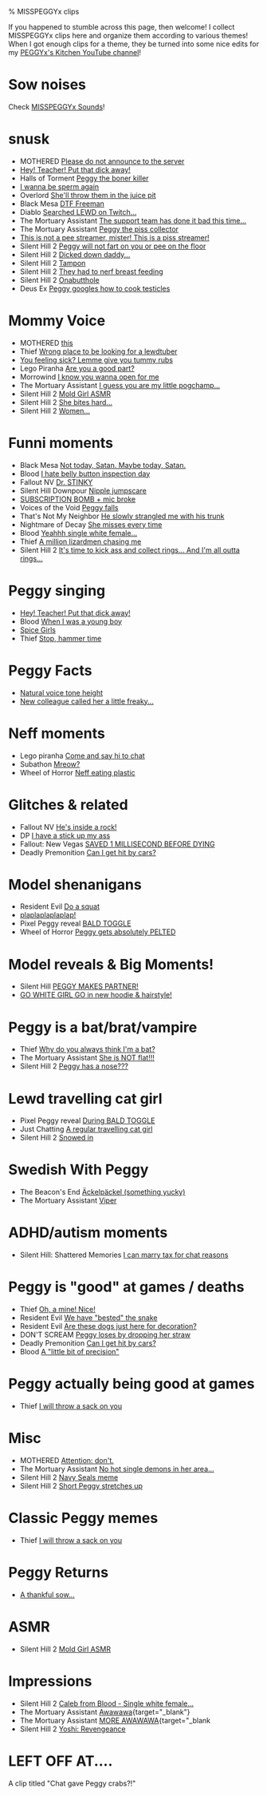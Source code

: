 % MISSPEGGYx clips

If you happened to stumble across this page, then welcome! I collect MISSPEGGYx clips here and organize them according to various themes! When I got enough clips for a theme, they be turned into some nice edits for my [PEGGYx's Kitchen YouTube channel](https://www.youtube.com/@PEGGYsKitchen)!


# Sow noises

Check [MISSPEGGYx Sounds](../2024/2024-11-misspeggyx_sounds.md.html)!


# snusk

* MOTHERED [Please do not announce to the server](https://www.twitch.tv/misspeggyx/clip/SteamyMildGnatLitFam-YVGJMxxgj_tiCm3_?filter=clips&range=7d&sort=time)
* [Hey! Teacher! Put that dick away!](https://www.twitch.tv/misspeggyx/clip/SleepyTangentialPuddingTTours-eGQP51Y0HfBnyaCx?filter=clips&range=7d&sort=time)
* Halls of Torment [Peggy the boner killer](https://www.twitch.tv/misspeggyx/clip/InventiveBraveClintKappaRoss-pMamYTa1mnn_38X2?filter=clips&range=all&sort=time)
* [I wanna be sperm again](https://www.twitch.tv/misspeggyx/clip/ChillyElatedStrawberryYee-wj_ftFsJqe_-YvQ5?filter=clips&range=all&sort=time)
* Overlord [She'll throw them in the juice pit](https://www.twitch.tv/misspeggyx/clip/SpikyClumsyCattleCclamChamp-3nyG2EJuPTsXEvg1?filter=clips&range=all&sort=time)
* Black Mesa [DTF Freeman](https://www.twitch.tv/misspeggyx/clip/TsundereAgilePiePeanutButterJellyTime-qMXncUcsBbwbtIlO?filter=clips&range=all&sort=time)
* Diablo [Searched LEWD on Twitch...](https://www.twitch.tv/misspeggyx/clip/TacitSavageRavenTBCheesePull-gk-uSHZGUUdGB5Tl?filter=clips&range=all&sort=time)
* The Mortuary Assistant [The support team has done it bad this time...](https://www.twitch.tv/misspeggyx/clip/TangibleSweetSoybeanDatBoi-8QsE4O1EIzAtzl00)
* The Mortuary Assistant [Peggy the piss collector](https://www.twitch.tv/misspeggyx/clip/SpineyAmusedDragonfruitCclamChamp-H7vz8WD2noylemhH)
* [This is not a pee streamer, mister! This is a piss streamer!](https://clips.twitch.tv/CheerfulImpartialBibimbapRaccAttack-Kxxhi2P1UWKmhZM3)
* Silent Hill 2 [Peggy will not fart on you or pee on the floor](https://clips.twitch.tv/FilthyInquisitiveCougarVoteYea-u5pFRYC51ILs4692)
* Silent Hill 2 [Dicked down daddy...](https://clips.twitch.tv/PunchyOptimisticWalletRalpherZ--ArPHsOB9_31uelW)
* Silent Hill 2 [Tampon](https://clips.twitch.tv/FaithfulFrozenChinchillaDatSheffy-58V4Rv7rdvNAF-gN)
* Silent Hill 2 [They had to nerf breast feeding](https://clips.twitch.tv/AverageArborealKeyboardDendiFace-6Vk9Hrsa266R8VSd)
* Silent Hill 2 [Onabutthole](https://clips.twitch.tv/SoftBreakableCheetahBloodTrail-G0COJYNH_6Hr9Om5)
* Deus Ex [Peggy googles how to cook testicles](https://www.twitch.tv/misspeggyx/clip/BlatantOpenWoodcockShadyLulu-XcTwcNpVT96fncne)

# Mommy Voice

* MOTHERED [this](https://www.twitch.tv/misspeggyx/clip/CharmingArbitraryPeachTBCheesePull-4yIkZcJfZUURIhml?filter=clips&range=7d&sort=time)
* Thief [Wrong place to be looking for a lewdtuber](https://www.twitch.tv/misspeggyx/clip/OpenTardyLardDoubleRainbow-G-emfagIpIp1BwIF?filter=clips&range=7d&sort=time)
* [You feeling sick? Lemme give you tummy rubs](https://www.twitch.tv/misspeggyx/clip/GrotesqueCuteFrogMVGame-HoqUNMhpHW0lChNb?filter=clips&range=7d&sort=time)
* Lego Piranha [Are you a good part?](https://www.twitch.tv/misspeggyx/clip/OptimisticSourDelicataCharlieBitMe-lzIWiPeYsO5yrGRc?filter=clips&range=all&sort=time)
* Morrowind [I know you wanna open for me](https://www.twitch.tv/misspeggyx/clip/ChillyAmusedShingleArsonNoSexy-zJkLqs227IcOrUPw?filter=clips&range=all&sort=time)
* The Mortuary Assistant [I guess you are my little pogchamp...](https://www.twitch.tv/misspeggyx/clip/ColdYawningLasagnaWoofer--BenaUoF6Fp7fZBG)
* Silent Hill 2 [Mold Girl ASMR](https://www.twitch.tv/misspeggyx/clip/NaiveTangentialWatercressBCWarrior-TUQsov-6uQtW7iuN)
* Silent Hill 2 [She bites hard...](https://www.twitch.tv/misspeggyx/clip/BreakablePhilanthropicDoveKappaPride-akKsZQ-qaAhhVWVg)
* Silent Hill 2 [Women...](https://www.twitch.tv/misspeggyx/clip/ThoughtfulSuperPeanutMoreCowbell-JWAoKvcoppdZbtTq)


# Funni moments

* Black Mesa [Not today, Satan. Maybe today, Satan.](https://www.twitch.tv/misspeggyx/clip/AgitatedOddPlumTwitchRaid-T4Q_FCkptD5FFZrq?filter=clips&range=7d&sort=time)
* Blood [I hate belly button inspection day](https://www.twitch.tv/misspeggyx/clip/ZanyCheerfulStingrayRickroll-FkxzwoXZ5CaEeEER?filter=clips&range=7d&sort=time)
* Fallout NV [Dr. STINKY](https://www.twitch.tv/misspeggyx/clip/FrigidEvilEyeballPhilosoraptor-qaMcQP1ElT0Pj6yG?filter=clips&range=all&sort=time)
* Silent Hill Downpour [Nipple jumpscare](https://www.twitch.tv/misspeggyx/clip/GiantBusyDragonflyBleedPurple-VPccJpQlx2sAoOmq?filter=clips&range=all&sort=time)
* [SUBSCRIPTION BOMB + mic broke](https://www.twitch.tv/misspeggyx/clip/BlazingBraveMelonOSsloth-_vbfpza3JipB0Dt9?filter=clips&range=all&sort=time)
* Voices of the Void [Peggy falls](https://www.twitch.tv/misspeggyx/clip/TenderSlickHamburgerPeteZarollTie-rtFn_jsstMgoCGvg?filter=clips&range=all&sort=time)
* That's Not My Neighbor [He slowly strangled me with his trunk](https://www.twitch.tv/misspeggyx/clip/SuspiciousPrettiestCocoaPRChase-3EK7CE2TOmSO0PQy?filter=clips&range=all&sort=time)
* Nightmare of Decay [She misses every time](https://www.twitch.tv/misspeggyx/clip/BumblingSlickAlbatrossGingerPower-5wlp88BaLL6xdcDc?filter=clips&range=all&sort=time)
* Blood [Yeahhh single white female...](https://www.twitch.tv/misspeggyx/clip/DaintyMoralAppleHassaanChop-6S9L8SPMrPpllNfh?filter=clips&range=all&sort=time)
* Thief [A million lizardmen chasing me](https://www.twitch.tv/misspeggyx/clip/TallSpotlessSageSaltBae-8Ve4zM1ENwKFh88o?filter=clips&range=all&sort=time)
* Silent Hill 2 [It's time to kick ass and collect rings... And I'm all outta rings...](https://clips.twitch.tv/FaintKindLardMau5-XTKlIKrl1vzfQ6Kg)


# Peggy singing

* [Hey! Teacher! Put that dick away!](https://www.twitch.tv/misspeggyx/clip/SleepyTangentialPuddingTTours-eGQP51Y0HfBnyaCx?filter=clips&range=7d&sort=time)
* Blood [When I was a young boy](https://www.twitch.tv/misspeggyx/clip/AbstemiousMoistHyenaBCouch-hd8d1LW1OYs7ZMKO?filter=clips&range=7d&sort=time)
* [Spice Girls](https://www.twitch.tv/misspeggyx/clip/ImpossiblePlayfulBottleCopyThis-swEQYY6M3L_5-7ox?filter=clips&range=all&sort=time)
* Thief [Stop, hammer time](https://www.twitch.tv/misspeggyx/clip/ToughNurturingZucchiniAMPTropPunch-GWLu3gQxUXo__D5g?filter=clips&range=all&sort=time)


# Peggy Facts

* [Natural voice tone height](https://www.twitch.tv/misspeggyx/clip/GoldenEasyCrabFutureMan-xPz-7Rg18yOQ3JwV?filter=clips&range=7d&sort=time)
* [New colleague called her a little freaky...](https://www.twitch.tv/misspeggyx/clip/GlutenFreeBadLegYee-3zGFalMPLGsad3H-)


# Neff moments

* Lego piranha [Come and say hi to chat](https://www.twitch.tv/misspeggyx/clip/NiceInnocentPizzaOSkomodo-NwAx6WftwIqRL8M5?filter=clips&range=all&sort=time)
* Subathon [Mreow?](https://www.twitch.tv/misspeggyx/clip/GeniusFairGnatSwiftRage-pqLLoykZBexuCBLt)
* Wheel of Horror [Neff eating plastic](https://www.twitch.tv/misspeggyx/clip/ImportantAliveCamelFeelsBadMan-lUdcGZMaxNh7mTKi?filter=clips&range=all&sort=time)


# Glitches & related

* Fallout NV [He's inside a rock!](https://www.twitch.tv/misspeggyx/clip/HedonisticPunchyMinkMikeHogu-ey_RxwslMxVz-jHq?filter=clips&range=all&sort=time)
* DP [I have a stick up my ass](https://www.twitch.tv/misspeggyx/clip/DistinctDifficultClipzCeilingCat-Y4K7DNgtUlP8HUdw?filter=clips&range=all&sort=time)
* Fallout: New Vegas [SAVED 1 MILLISECOND BEFORE DYING](https://www.twitch.tv/misspeggyx/clip/PlausiblePolitePuppyGingerPower-merHoU0DFnxAozvg?filter=clips&range=all&sort=time)
* Deadly Premonition [Can I get hit by cars?](https://www.twitch.tv/misspeggyx/clip/JollyIntelligentDaikonFreakinStinkin-39awdnSQFc6_rGWU?filter=clips&range=all&sort=time)


# Model shenanigans

* Resident Evil [Do a squat](https://www.twitch.tv/misspeggyx/clip/CorrectApatheticMuleKappaRoss-48uml54XJ7IjhTs6?filter=clips&range=all&sort=time)
* [plaplaplaplaplap!](https://www.twitch.tv/misspeggyx/clip/BoldVenomousAmazonKappaClaus-7VkoS74lpZRwRzaY?filter=clips&range=all&sort=time)
* Pixel Peggy reveal [BALD TOGGLE](https://www.twitch.tv/misspeggyx/clip/KawaiiEncouragingWebMikeHogu-5NXc8BhqEUaoECJV?filter=clips&range=all&sort=time)
* Wheel of Horror [Peggy gets absolutely PELTED](https://www.twitch.tv/misspeggyx/clip/FantasticAnimatedHyenaKappa-leiwQO_i76XT-mna?filter=clips&range=all&sort=time)


# Model reveals & Big Moments!

* Silent Hill [PEGGY MAKES PARTNER!](https://www.twitch.tv/misspeggyx/clip/BlueTemperedPlumberTBCheesePull-1jbrWz8Nfd3SbpJ9)
* [GO WHITE GIRL GO in new hoodie & hairstyle!](https://www.twitch.tv/misspeggyx/clip/FrailGlamorousFiddleheadsSaltBae-mdGO9sZO2NKCGKS6)


# Peggy is a bat/brat/vampire

* Thief [Why do you always think I'm a bat?](https://www.twitch.tv/misspeggyx/clip/CrypticRelievedDolphinCmonBruh-B1cjnoJbyIO04TfU?filter=clips&range=all&sort=time)
* The Mortuary Assistant [She is NOT flat!!!](https://www.twitch.tv/misspeggyx/clip/FriendlyAnimatedHabaneroBudBlast-egajABPbZWl5nOjH)
* Silent Hill 2 [Peggy has a nose???](https://www.twitch.tv/misspeggyx/clip/ExquisiteHotHorseradishPoooound-jsw_snca48crfH9v)


# Lewd travelling cat girl

* Pixel Peggy reveal [During BALD TOGGLE](https://www.twitch.tv/misspeggyx/clip/KawaiiEncouragingWebMikeHogu-5NXc8BhqEUaoECJV?filter=clips&range=all&sort=time)
* Just Chatting [A regular travelling cat girl](https://www.twitch.tv/misspeggyx/clip/TubularWiseKoupreyDuDudu-FyGUekllJvIUpu8C?filter=clips&range=all&sort=time)
* Silent Hill 2 [Snowed in](https://www.twitch.tv/misspeggyx/clip/BoredAltruisticDillAMPTropPunch-RQICzpr7bnWnZwX9)


# Swedish With Peggy

* The Beacon's End [Äckelpäckel (something yucky)](https://www.twitch.tv/misspeggyx/clip/SavoryGiftedGarlicDuDudu-PRh4CK7Cv26qqkg0)
* The Mortuary Assistant [Viper](https://www.twitch.tv/misspeggyx/clip/PoorCorrectOrcaKappaWealth-Gfy9_JTcHmILoN8T)


# ADHD/autism moments

* Silent Hill: Shattered Memories [I can marry tax for chat reasons](https://www.twitch.tv/misspeggyx/clip/TolerantIronicJamNononoCat-cPja18ZqwfAXCEIT?filter=clips&range=all&sort=time)


# Peggy is "good" at games / deaths

* Thief [Oh, a mine! Nice!](https://www.twitch.tv/misspeggyx/clip/ConcernedPeacefulCurryPanicBasket-_LrDmceRu5J6VDHR?filter=clips&range=all&sort=time)
* Resident Evil [We have "bested" the snake](https://www.twitch.tv/misspeggyx/clip/ComfortableSmoothMartenNerfBlueBlaster-VFv7_z--8Nh9hlsh?filter=clips&range=all&sort=time)
* Resident Evil [Are these dogs just here for decoration?](https://www.twitch.tv/misspeggyx/clip/HeartlessAntediluvianHamCoolCat-mlq7B_CgJ7Su3IlA?filter=clips&range=all&sort=time)
* DON'T SCREAM [Peggy loses by dropping her straw](https://www.twitch.tv/misspeggyx/clip/CorrectAdorablePotVoHiYo-_MxKpn1RGlkLx6Ao?filter=clips&range=all&sort=time)
* Deadly Premonition [Can I get hit by cars?](https://www.twitch.tv/misspeggyx/clip/JollyIntelligentDaikonFreakinStinkin-39awdnSQFc6_rGWU?filter=clips&range=all&sort=time)
* Blood [A "little bit of precision"](https://www.twitch.tv/misspeggyx/clip/FantasticGrotesqueMetalChocolateRain-VecT-dnM7EsLM6uY?filter=clips&range=all&sort=time)


# Peggy actually being good at games

* Thief [I will throw a sack on you](https://www.twitch.tv/misspeggyx/clip/MoistSpunkyChipmunkDatSheffy-WFB7EDuuZBUpqSAE?filter=clips&range=all&sort=time)


# Misc

* MOTHERED [Attention: don't.](https://www.twitch.tv/misspeggyx/clip/PerfectTenderReubenNomNom-WA-InmDlC9mq1nOE?filter=clips&range=all&sort=time)
* The Mortuary Assistant [No hot single demons in her area...](https://www.twitch.tv/misspeggyx/clip/ClearSassyKleeWoofer-x-GZMdjbGfAjQBBt)
* Silent Hill 2 [Navy Seals meme](https://www.twitch.tv/misspeggyx/clip/MoralNiceDuckJKanStyle-fY0_TQKCZ664QSSk)
* Silent Hill 2 [Short Peggy stretches up](https://clips.twitch.tv/PlumpConfidentMinkFailFish-wC8ypiEIMQmZs2s8)


# Classic Peggy memes

* Thief [I will throw a sack on you](https://www.twitch.tv/misspeggyx/clip/MoistSpunkyChipmunkDatSheffy-WFB7EDuuZBUpqSAE?filter=clips&range=all&sort=time)


# Peggy Returns

* [A thankful sow...](https://www.twitch.tv/misspeggyx/clip/PoisedTenaciousPresidentFutureMan-jsR4NaoOH2xwODqR)


# ASMR

* Silent Hill 2 [Mold Girl ASMR](https://www.twitch.tv/misspeggyx/clip/NaiveTangentialWatercressBCWarrior-TUQsov-6uQtW7iuN)


# Impressions

* Silent Hill 2 [Caleb from Blood - Single white female...](https://clips.twitch.tv/MoistDignifiedTortoiseAMPEnergyCherry-a2MjwLBQT1DbT-Vd)
* The Mortuary Assistant [Awawawa](https://www.twitch.tv/misspeggyx/clip/CulturedFuriousCockroachTTours-POmEVKGBJ9XBPNLY){target="_blank"}
* The Mortuary Assistant [MORE AWAWAWA](https://www.twitch.tv/misspeggyx/clip/AbnegateToughAppleTheRinger-7Klh09Rb2Pyl6meB){target="_blank
* Silent Hill 2 [Yoshi: Revengeance](https://clips.twitch.tv/SuccessfulSilkyHyenaBabyRage-HGDhhWZy6hgApjaS)


# LEFT OFF AT....

A clip titled "Chat gave Peggy crabs?!"

